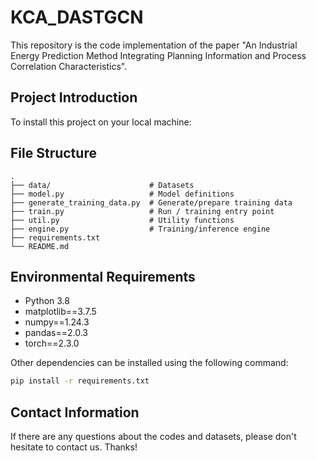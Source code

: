 # KCA_DASTGCN
This repository is the code implementation of the paper "An Industrial Energy Prediction Method Integrating Planning Information and Process Correlation Characteristics".

## Project Introduction

To install this project on your local machine:




## File Structure

```text
.
├── data/                      # Datasets
├── model.py                   # Model definitions
├── generate_training_data.py  # Generate/prepare training data
├── train.py                   # Run / training entry point
├── util.py                    # Utility functions
├── engine.py                  # Training/inference engine
├── requirements.txt
└── README.md
```



## Environmental Requirements

- Python 3.8
- matplotlib==3.7.5
- numpy==1.24.3
- pandas==2.0.3
- torch==2.3.0

Other dependencies can be installed using the following command:

```bash
pip install -r requirements.txt
```

## Contact Information

If there are any questions about the codes and datasets, please don't hesitate to contact us. Thanks!

